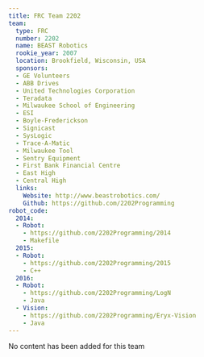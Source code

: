 ```yaml
---
title: FRC Team 2202
team:
  type: FRC
  number: 2202
  name: BEAST Robotics
  rookie_year: 2007
  location: Brookfield, Wisconsin, USA
  sponsors:
  - GE Volunteers
  - ABB Drives
  - United Technologies Corporation
  - Teradata
  - Milwaukee School of Engineering
  - ESI
  - Boyle-Frederickson
  - Signicast
  - SysLogic
  - Trace-A-Matic
  - Milwaukee Tool
  - Sentry Equipment
  - First Bank Financial Centre
  - East High
  - Central High
  links:
    Website: http://www.beastrobotics.com/
    Github: https://github.com/2202Programming
robot_code:
  2014:
  - Robot:
    - https://github.com/2202Programming/2014
    - Makefile
  2015:
  - Robot:
    - https://github.com/2202Programming/2015
    - C++
  2016:
  - Robot:
    - https://github.com/2202Programming/LogN
    - Java
  - Vision:
    - https://github.com/2202Programming/Eryx-Vision
    - Java
---
```


No content has been added for this team
